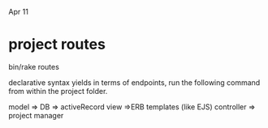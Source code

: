 Apr 11
# project routes
bin/rake routes

declarative syntax yields in terms of endpoints, run the following command from within the project folder.

model => DB => activeRecord
view =>ERB templates (like EJS)
controller => project manager

